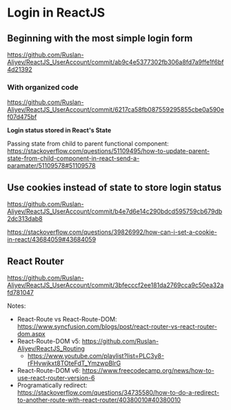 # Login in ReactJS

## Beginning with the most simple login form

https://github.com/Ruslan-Aliyev/ReactJS_UserAccount/commit/ab9c4e5377302fb306a8fd7a9ffe1f6bf4d21392

### With organized code

https://github.com/Ruslan-Aliyev/ReactJS_UserAccount/commit/6217ca58fb087559295855cbe0a590ef07d475bf

**Login status stored in React's State**

Passing state from child to parent functional component: https://stackoverflow.com/questions/51109495/how-to-update-parent-state-from-child-component-in-react-send-a-paramater/51109578#51109578

## Use cookies instead of state to store login status

https://github.com/Ruslan-Aliyev/ReactJS_UserAccount/commit/b4e7d6e14c290bdcd595759cb679db2dc313dab8

https://stackoverflow.com/questions/39826992/how-can-i-set-a-cookie-in-react/43684059#43684059

## React Router

https://github.com/Ruslan-Aliyev/ReactJS_UserAccount/commit/3bfecccf2ee181da2769cca9c50ea32afd781047

Notes:
- React-Route vs React-Route-DOM: https://www.syncfusion.com/blogs/post/react-router-vs-react-router-dom.aspx
- React-Route-DOM v5: https://github.com/Ruslan-Aliyev/ReactJS_Routing
	- https://www.youtube.com/playlist?list=PLC3y8-rFHvwjkxt8TOteFdT_YmzwpBlrG
- React-Route-DOM v6: https://www.freecodecamp.org/news/how-to-use-react-router-version-6
- Programatically redirect: https://stackoverflow.com/questions/34735580/how-to-do-a-redirect-to-another-route-with-react-router/40380010#40380010
